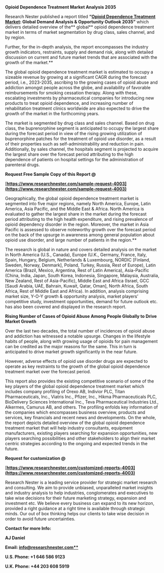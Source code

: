 ﻿**Opioid Dependence Treatment Market Analysis 2035**

Research Nester published a report titled **“[Opioid Dependence Treatment Market](https://www.researchnester.com/reports/opioid-dependence-treatment-market/4003): Global Demand Analysis & Opportunity Outlook 2035”** which delivers detailed overview of the** global** opioid dependence treatment market in terms of market segmentation by drug class, sales channel, and by region.

Further, for the in-depth analysis, the report encompasses the industry growth indicators, restraints, supply and demand risk, along with detailed discussion on current and future market trends that are associated with the growth of the market.<a name="_hlk150515377"></a>** 

The global opioid dependence treatment market is estimated to occupy a sizeable revenue by growing at a significant CAGR during the forecast period, i.e., 2023-2035, ascribing to the growing cases of opioid abuse and addiction amongst people across the globe, and availability of favorable reimbursements for smoking cessation therapy. Along with these, escalating investments by pharmaceutical companies for introducing new products to treat opioid dependence, and increasing number of rehabilitation treatment clinics worldwide are also expected to drive the growth of the market in the forthcoming years. 

The market is segmented by drug class and sales channel. Based on drug class, the buprenorphine segment is anticipated to occupy the largest share during the forecast period in view of the rising growing utilization of buprenorphine patches for the treatment of opioid use disorder, as a result of their properties such as self-administrability and reduction in pain. Additionally, by sales channel, the hospitals segment is projected to acquire the largest share over the forecast period attributing to the high dependence of patients on hospital settings for the administration of parenteral drugs. 

**Request Free Sample Copy of this Report @**

[**https://www.researchnester.com/sample-request-4003](https://www.researchnester.com/sample-request-4003)** 

Geographically, the global opioid dependence treatment market is segmented into five major regions, namely North America, Europe, Latin America, Asia Pacific, and the Middle East & Africa. North America is evaluated to gather the largest share in the market during the forecast period attributing to the high health expenditure, and rising prevalence of opioid dependency disorder in the region. Moreover, the market in Asia Pacific is assessed to observe noteworthy growth over the forecast period on the back of the upsurge in awareness among general population about opioid use disorder, and large number of patients in the region.** 

The research is global in nature and covers detailed analysis on the market in North America (U.S., Canada), Europe (U.K., Germany, France, Italy, Spain, Hungary, Belgium, Netherlands & Luxembourg, NORDIC [Finland, Sweden, Norway, Denmark], Poland, Turkey, Russia, Rest of Europe), Latin America (Brazil, Mexico, Argentina, Rest of Latin America), Asia-Pacific (China, India, Japan, South Korea, Indonesia, Singapore, Malaysia, Australia, New Zealand, Rest of Asia-Pacific), Middle East and Africa (Israel, GCC [Saudi Arabia, UAE, Bahrain, Kuwait, Qatar, Oman], North Africa, South Africa, Rest of Middle East and Africa). In addition, analysis comprising market size, Y-O-Y growth & opportunity analysis, market players’ competitive study, investment opportunities, demand for future outlook etc. has also been covered and displayed in the research report.

**Rising Number of Cases of Opioid Abuse Among People Globally to Drive Market Growth**

Over the last two decades, the total number of incidences of opioid abuse and addiction has witnessed a notable upsurge. Changes in the lifestyle habits of people, along with growing usage of opioids for pain management can be credited as the major reasons for the same. This in turn is anticipated to drive market growth significantly in the near future.

However, adverse effects of opioid use disorder drugs are expected to operate as key restraints to the growth of the global opioid dependence treatment market over the forecast period.

This report also provides the existing competitive scenario of some of the key players of the global opioid dependence treatment market which includes company profiling of Orexo AB, Indivior PLC, Titan Pharmaceuticals, Inc., Viatris Inc., Pfizer, Inc., Hikma Pharmaceuticals PLC, BioDelivery Sciences International Inc., Teva Pharmaceutical Industries Ltd., Alkermes, Camurus AB, and others. The profiling enfolds key information of the companies which encompasses business overview, products and services, key financials and recent news and developments. On the whole, the report depicts detailed overview of the global opioid dependence treatment market that will help industry consultants, equipment manufacturers, existing players searching for expansion opportunities, new players searching possibilities and other stakeholders to align their market centric strategies according to the ongoing and expected trends in the future.      

**Request for customization @** 

[**https://www.researchnester.com/customized-reports-4003](https://www.researchnester.com/customized-reports-4003)**   

Research Nester is a leading service provider for strategic market research and consulting. We aim to provide unbiased, unparalleled market insights and industry analysis to help industries, conglomerates and executives to take wise decisions for their future marketing strategy, expansion and investment etc. We believe every business can expand to its new horizon, provided a right guidance at a right time is available through strategic minds. Our out of box thinking helps our clients to take wise decision in order to avoid future uncertainties.

**Contact for more Info:**

**AJ Daniel**

**Email: [info@researchnester.com**](mailto:info@researchnester.com)**

**U.S. Phone: +1 646 586 9123** 

**U.K. Phone: +44 203 608 5919**
